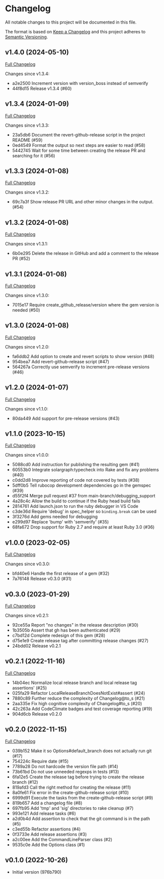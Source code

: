 # Changelog

All notable changes to this project will be documented in this file.

The format is based on [Keep a Changelog](https://keepachangelog.com/en/1.0.0/)
and this project adheres to [Semantic Versioning](https://semver.org/spec/v2.0.0.html).

## v1.4.0 (2024-05-10)

[Full Changelog](https://jcouball@github.com/main-branch/create_github_release/compare/v1.3.4..v1.4.0)

Changes since v1.3.4:

* a2e2500 Increment version with version_boss instead of semverify
* 44f8d15 Release v1.3.4 (#60)

## v1.3.4 (2024-01-09)

[Full Changelog](https://github.com/main-branch/create_github_release/compare/v1.3.3..v1.3.4)

Changes since v1.3.3:

* 23a5db6 Document the revert-github-release script in the project README (#59)
* 0ed4549 Format the output so next steps are easier to read (#58)
* 5442745 Wait for some time between creating the release PR and searching for it (#56)

## v1.3.3 (2024-01-08)

[Full Changelog](https://github.com/main-branch/create_github_release/compare/v1.3.2..v1.3.3)

Changes since v1.3.2:

* 69c7a3f Show release PR URL and other minor changes in the output. (#54)

## v1.3.2 (2024-01-08)

[Full Changelog](https://github.com/main-branch/create_github_release/compare/v1.3.1..v1.3.2)

Changes since v1.3.1:

* 6b0e295 Delete the release in GitHub and add a comment to the release PR (#52)

## v1.3.1 (2024-01-08)

[Full Changelog](https://github.com/main-branch/create_github_release/compare/v1.3.0..v1.3.1)

Changes since v1.3.0:

* 7015e17 Require create_github_release/version where the gem version is needed (#50)

## v1.3.0 (2024-01-08)

[Full Changelog](https://github.com/main-branch/create_github_release/compare/v1.2.0..v1.3.0)

Changes since v1.2.0:

* fa6ddb2 Add option to create and revert scripts to show version (#48)
* 954bea7 Add revert-github-release script (#47)
* 564267a Correctly use semverify to increment pre-release versions (#46)

## v1.2.0 (2024-01-07)

[Full Changelog](https://github.com/main-branch/create_github_release/compare/v1.1.0..v1.2.0)

Changes since v1.1.0:

* 80da449 Add support for pre-release versions (#43)

## v1.1.0 (2023-10-15)

[Full Changelog](https://github.com/main-branch/create_github_release/compare/v1.0.0..v1.1.0)

Changes since v1.0.0:

* 5088cd0 Add instruction for publishing the resulting gem (#41)
* 60553b0 Integrate solargraph:typecheck into Rake and fix any problems (#40)
* c0dd2d8 Improve reporting of code not covered by tests (#38)
* 5dff0b5 Tell rubocop development dependencies go in the gemspec (#39)
* d55f2f4 Merge pull request #37 from main-branch/debugging_support
* 4a28c4c Allow the build to continue if the Ruby head build fails
* 2814761 Add launch.json to run the ruby debugger in VS Code
* c3de36d Require 'debug' in spec_helper so `binding.break` can be used
* 3f3276d Add gems needed for debugging
* e299d97 Replace 'bump' with 'semverify' (#35)
* 68fa672 Drop support for Ruby 2.7 and require at least Ruby 3.0 (#36)

## v1.0.0 (2023-02-05)

[Full Changelog](https://github.com/main-branch/create_github_release/compare/v0.3.0..v1.0.0)

Changes since v0.3.0:

* bfd40e6 Handle the first release of a gem (#32)
* 7a76148 Release v0.3.0 (#31)

## v0.3.0 (2023-01-29)

[Full Changelog](https://github.com/main-branch/create_github_release/compare/v0.2.1..v0.3.0)

Changes since v0.2.1:

* 92ce55a Report "no changes" in the release description (#30)
* 1b3505b Assert that gh has been authenticated (#29)
* c7bd12d Complete redesign of this gem (#28)
* d75e1e9 Create release tag after committing release changes (#27)
* 24bdd02 Release v0.2.1

## v0.2.1 (2022-11-16)

[Full Changelog](https://github.com/main-branch/create_github_release/compare/v0.2.0...v0.2.1)

* 14b04ec Normalize local release branch and local release tag assertions' (#25)
* 025fa29 Refactor LocalReleaseBranchDoesNotExist#assert (#24)
* 7880c89 Further reduce the complexity of Changelog@to_s (#21)
* 2aa335e Fix high cognitive complexity of Changelog#to_s (#20)
* 42c263a Add CodeClimate badges and test coverage reporting (#19)
* 904d6cb Release v0.2.0

## v0.2.0 (2022-11-15)

[Full Changelog](https://github.com/main-branch/create_github_release/compare/v0.1.0...v0.2.0)

* 039b152 Make it so Options#default_branch does not actually run git (#17)
* 754224c Require date (#15)
* 7789a28 Do not hardcode the version file path (#14)
* 73b61bd Do not use unneeded regexps in tests (#13)
* 6fa12e5 Create the release tag before trying to create the release branch (#12)
* 819afd3 Call the right method for creating the release (#11)
* 8a0fe61 Fix error in the create-github-release script (#10)
* 6999d91 Execute the tasks from the create-github-release script (#9)
* 819b657 Add a changelog file (#8)
* 697fb95 Add 'tmp' and 'sig' directories to rake cleanup (#7)
* 993e121 Add release tasks (#6)
* a2d0b4d Add assertion to check that the git command is in the path (#5)
* c3ed55b Refactor assertions (#4)
* 0f3733e Add release assertions (#3)
* a2c00ee Add the CommandLineParser class (#2)
* 9535c0e Add the Options class (#1)

## v0.1.0 (2022-10-26)

* Initial version (976b790)
